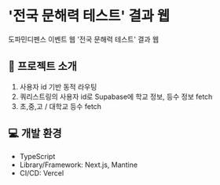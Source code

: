 # '전국 문해력 테스트' 결과 웹

도파민디펜스 이벤트 웹 '전국 문해력 테스트' 결과 웹


## 📝 프로젝트 소개

1. 사용자 id 기반 동적 라우팅
2. 쿼리스트링의 사용자 id로 Supabase에 학교 정보, 등수 정보 fetch
3. 초,중,고 / 대학교 등수 fetch

## 💻 개발 환경
- TypeScript
- Library/Framework: Next.js, Mantine
- CI/CD: Vercel
